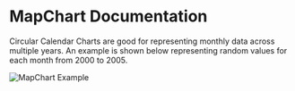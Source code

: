 # MapChart Documentation


Circular Calendar Charts are good for representing monthly data across multiple years. An example is shown below representing random values for each month from 2000 to 2005.

![MapChart Example](img/completeExample.png)